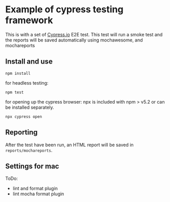 # Example of cypress testing framework

This is with a set of [Cypress.io](https://www.cypress.io) E2E test. This test will run a smoke test and the reports will be saved automatically using mochawesome, and mochareports

## Install and use


```shell
npm install
```

for headless testing:
```shell
npm test
```

for opening up the cypress browser:
npx is included with npm > v5.2 or can be installed separately.
```shell
npx cypress open
```

## Reporting

After the test have been run, an HTML report will be saved in `reports/mochareports`. 


## Settings for mac

ToDo:
- lint and format plugin
- lint mocha format plugin